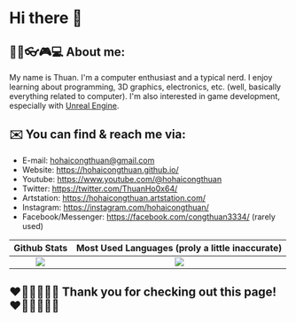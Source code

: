 # Hi there 👋

## 🏳️‍🌈👓🎮💻 About me:

My name is Thuan. I'm a computer enthusiast and a typical nerd. I enjoy learning about programming, 3D graphics, electronics, etc. (well, basically everything related to computer). I'm also interested in game development, especially with [Unreal Engine](https://unrealengine.com).

## ✉️ You can find & reach me via:

* E-mail: hohaicongthuan@gmail.com
* Website: https://hohaicongthuan.github.io/
* Youtube: https://www.youtube.com/@hohaicongthuan
* Twitter: https://twitter.com/ThuanHo0x64/
* Artstation: https://hohaicongthuan.artstation.com/
* Instagram: https://instagram.com/hohaicongthuan/
* Facebook/Messenger: https://facebook.com/congthuan3334/ (rarely used)

Github Stats | Most Used Languages (proly a little inaccurate)
:-:|:-:
<a href="https://github.com/anuraghazra/github-readme-stats"><img src="https://github-readme-stats.vercel.app/api?username=hohaicongthuan&show_icons=true&count_private=true&theme=algolia&bg_color=30,084d08,065e5b"/></a> | <a href="https://github.com/anuraghazra/github-readme-stats"><img src="https://github-readme-stats.vercel.app/api/top-langs/?username=hohaicongthuan&layout=compact&langs_count=10&theme=algolia&bg_color=30,084d08,065e5b"/></a>

## ❤️️🧡💛💚💙💜 Thank you for checking out this page! ❤️️🧡💛💚💙💜

<!--
**hohaicongthuan/hohaicongthuan** is a ✨ _special_ ✨ repository because its `README.md` (this file) appears on your GitHub profile.
299429
Here are some ideas to get you started:

- 🔭 I’m currently working on ...
- 🌱 I’m currently learning ...
- 👯 I’m looking to collaborate on ...
- 🤔 I’m looking for help with ...
- 💬 Ask me about ...
- 📫 How to reach me: ...
- 😄 Pronouns: ...
- ⚡ Fun fact: ...
-->
